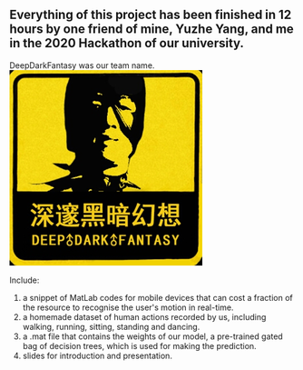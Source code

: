 
## Everything of this project has been finished in 12 hours by one friend of mine, Yuzhe Yang, and me in the 2020 Hackathon of our university.

DeepDarkFantasy was our team name.
![alt text](https://github.com/SylvanLiu/CampusHack20_DeepDarkFantasy/blob/master/DeepDarkFantasy.jpg)

Include:
1. a snippet of MatLab codes for mobile devices that can cost a fraction of the resource to recognise the user's motion in real-time.
2. a homemade dataset of human actions recorded by us, including walking, running, sitting, standing and dancing.
3. a .mat file that contains the weights of our model, a pre-trained gated bag of decision trees, which is used for making the prediction.
4. slides for introduction and presentation.
